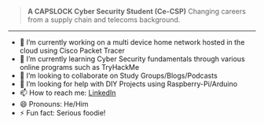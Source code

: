  > **A CAPSLOCK Cyber Security Student (Ce-CSP)** Changing careers from a supply chain and telecoms background. 


---


- 🔭 I’m currently working on a multi device home network hosted in the cloud using Cisco Packet Tracer
- 🌱 I’m currently learning Cyber Security fundamentals through various online programs such as TryHackMe
- 👯 I’m looking to collaborate on Study Groups/Blogs/Podcasts
- 🤔 I’m looking for help with DIY Projects using Raspberry-Pi/Arduino
- 📫 How to reach me: [LinkedIn](https://www.linkedin.com/in/andrewboro)
- 😄 Pronouns: He/Him
- ⚡ Fun fact: Serious foodie!

 
